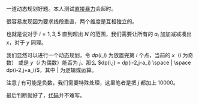 一道动态规划好题。本人测试[直接暴力](https://atcoder.jp/contests/abc274/submissions/35888658)会超时。

很容易发现因为要求线段垂直，两个维度是互相独立的。

也就是说对于 $i=1,3,5$ 直到超出 $N$ 的范围，我们需要让所有的 $a_i$ 加加减减凑出 $x$，对于 $y$ 同理。

我们显然可以进行一个动态规划，令 $dp(i,j)$ 为放置完第 $i$ 个点，当前的 $x$（$i$ 为奇数） 或是 $y$（$i$ 为偶数）能否为 $j$。那么 $dp(i,j) = dp(i-2,j-a_i) \space | \space dp(i-2,j+a_i)$，其中 $|$ 为逻辑或运算。

注意 $j$ 有可能是负数，我们需要特殊处理，这里笔者是把 $j$ 都加上 10000。

最后判断就好了，[代码](https://atcoder.jp/contests/abc274/submissions/35908243)并不难写。